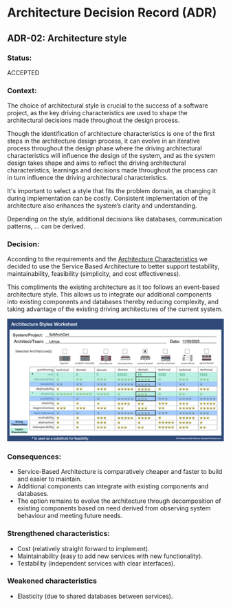 # Architecture Decision Record (ADR)

## ADR-02: Architecture style

### Status:

ACCEPTED

### Context:

The choice of architectural style is crucial to the success of a software project, as the key driving characteristics are used to shape the architectural decisions made throughout the design process. 

Though the identification of architecture characteristics is one of the first steps in the architecture design process, it can evolve in an iterative process throughout the design phase where the driving architectural characteristics will influence the design of the system, and as the system design takes shape and aims to reflect the driving architectural characteristics, learnings and decisions made throughout the process can in turn influence the driving architectural characteristics.

It's important to select a style that fits the problem domain, as changing it during implementation can be costly. Consistent implementation of the architecture also enhances the system’s clarity and understanding.

Depending on the style, additional decisions like databases, communication patterns, ... can be derived.

### Decision:

According to the requirements and the [Architecture Characteristics](../Architecture%20Characteristics/architecture-characteristics.md) we decided to use the Service Based Architecture to better support testability, maintainability, feasibility (simplicity, and cost effectiveness). 

This compliments the existing architecture as it too follows an event-based architecture style. This allows us to integrate our additional components into existing components and databases thereby reducing complexity, and taking advantage of the existing driving architectures of the current system.

![Architecture Style](../ADRs/images/ADR-02-architecture-style.png)

### Consequences:

- Service-Based Architecture is comparatively cheaper and faster to build and easier to maintain.
- Additional components can integrate with existing components and databases.
- The option remains to evolve the architecture through decomposition of existing components based on need derived from observing system behaviour and meeting future needs.

### Strengthened characteristics:
- Cost (relatively straight forward to implement).
- Maintainability (easy to add new services with new functionality).
- Testability (independent services with clear interfaces).

### Weakened characteristics
- Elasticity (due to shared databases between services).